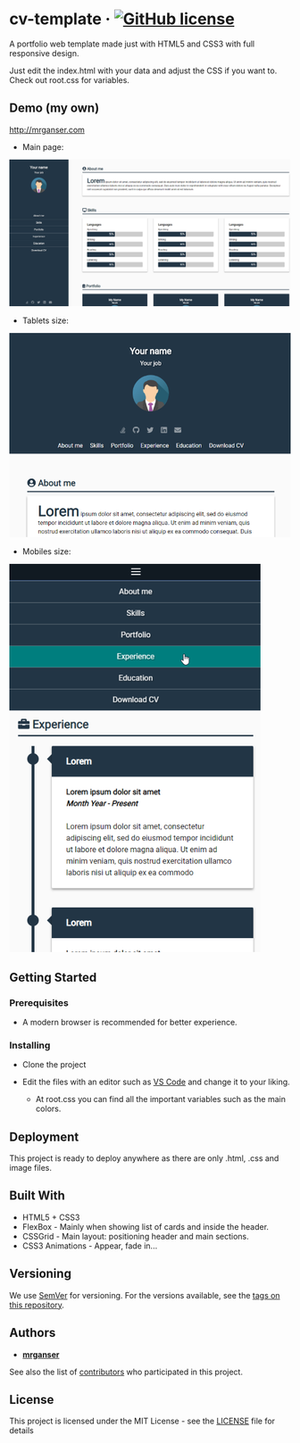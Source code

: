# cv-template &middot; [![GitHub license](https://img.shields.io/badge/license-MIT-blue.svg)](https://github.com/mrganser/cv-template/blob/master/LICENSE)

A portfolio web template made just with HTML5 and CSS3 with full responsive design.

Just edit the index.html with your data and adjust the CSS if you want to. Check out root.css for variables.

## Demo (my own)

http://mrganser.com

* Main page:

<img src="demo/demo1.png" width="750">

* Tablets size:

<img src="demo/demo2.png" width="550">

* Mobiles size:

<img src="demo/demo3.png" width="450">

## Getting Started

### Prerequisites

* A modern browser is recommended for better experience.

### Installing

* Clone the project

* Edit the files with an editor such as [VS Code](https://code.visualstudio.com/) and change it to your liking.
  * At root.css you can find all the important variables such as the main colors.


## Deployment

This project is ready to deploy anywhere as there are only .html, .css and image files.

## Built With

* HTML5 + CSS3
* FlexBox - Mainly when showing list of cards and inside the header.
* CSSGrid - Main layout: positioning header and main sections.
* CSS3 Animations - Appear, fade in...


## Versioning

We use [SemVer](http://semver.org/) for versioning. For the versions available, see the [tags on this repository](https://github.com/mrganser/cv-template/tags). 

## Authors

* **[mrganser](http://mrganser.com)**

See also the list of [contributors](https://github.com/mrganser/cv-template/contributors) who participated in this project.

## License

This project is licensed under the MIT License - see the [LICENSE](LICENSE.md) file for details
